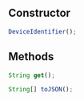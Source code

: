 ## Constructor
```javascript
DeviceIdentifier();
```

## Methods
```javascript
String get();
```
```javascript
String[] toJSON();
```